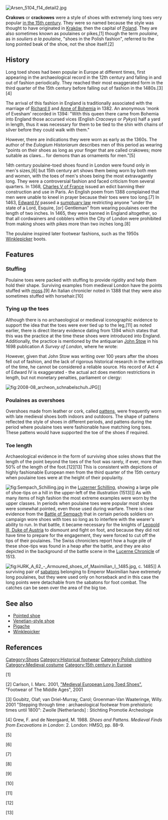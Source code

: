 ![](Arsen_5104_f14_detail2.jpg "Arsen_5104_f14_detail2.jpg")

**Crakows** or **crackowes** were a style of shoes with extremely long
toes very popular [in the 15th
century](1400–1500_in_fashion "wikilink"). They were so named because
the style was thought to have originated in [Kraków](Kraków "wikilink"),
then the capital of [Poland](Poland "wikilink"). They are also sometimes
known as poulaines or pikes,[1] though the term *poulaine*, as in
*souliers a la poulaine*, "shoes in the Polish fashion", referred to the
long pointed beak of the shoe, not the shoe itself.[2]

## History

Long toed shoes had been popular in Europe at different times, first
appearing in the archaeological record in the 12th century and falling
in and out of fashion periodically. They reached their most exaggerated
form in the third quarter of the 15th century before falling out of
fashion in the 1480s.[3][4]

The arrival of this fashion in England is traditionally associated with
the marriage of [Richard II](Richard_II "wikilink") and [Anne of
Bohemia](Anne_of_Bohemia "wikilink") in 1382. An anonymous 'monk of
Evesham' recorded in 1394: "With this queen there came from Bohemia into
England those accursed vices (English *Cracowys* or *Pykys*) half a yard
in length, thus it was necessary for them to be tied to the shin with
chains of silver before they could walk with them."

However, there are indications they were worn as early as the 1360s. The
author of the *Eulogium Historiarum* describes men of this period as
wearing "points on their shoes as long as your finger that are called
crakowes; more suitable as claws... for demons than as ornaments for
men."[5]

14th century poulaine-toed shoes found in London were found only in
men's sizes,[6] but 15th century art shows them being worn by both men
and women, with the toes of men's shoes being the most extravagantly
long. They were a controversial fashion and faced criticism from several
quarters. In 1368, [Charles V of France](Charles_V_of_France "wikilink")
issued an edict banning their construction and use in Paris. An English
poem from 1388 complained that men were unable to kneel in prayer
because their toes were too long.[7] In 1463, [Edward
IV](Edward_IV "wikilink") passed a [sumptuary
law](sumptuary_law "wikilink") restricting anyone "under the state of a
Lord, Esquire, \[or\] Gentleman" from wearing poulaines over the length
of two inches. In 1465, they were banned in England altogether, so that
all cordwainers and cobblers within the City of London were prohibited
from making shoes with pikes more than two inches long.[8]

The poulaine inspired later footwear fashions, such as the 1950s
[Winklepicker](Winklepicker "wikilink") boots.

## Features

### Stuffing

Poulaine toes were packed with stuffing to provide rigidity and help
them hold their shape. Surviving examples from medieval London have the
points stuffed with [moss](moss "wikilink").[9] An Italian chronicler
noted in 1388 that they were also sometimes stuffed with horsehair.[10]

### Tying up the toes

Although there is no archaeological or medieval iconographic evidence to
support the idea that the toes were ever tied up to the leg,[11] as
noted earlier, there is direct literary evidence dating from 1394 which
states that this was the practice at the time these shoes were
introduced into England. Additionally, the practice is mentioned by the
antiquarian [John Stow](John_Stow "wikilink") in his 1698 publication *A
Survey of London*, where he wrote:

However, given that John Stow was writing over 100 years after the shoes
fell out of fashion, and the lack of rigorous historical research in the
writings of the time, he cannot be considered a reliable source. His
record of Act 4 of Edward IV is exaggerated - the actual act does
mention restrictions in length, but not monetary penalties, parliament
or clergy:

![](2008-08_archeon_schnabelschuh.JPG "fig:2008-08_archeon_schnabelschuh.JPG")\]\]

### Poulaines as overshoes

Overshoes made from leather or cork, called
[pattens](pattens "wikilink"), were frequently worn with late medieval
shoes both indoors and outdoors. The shape of pattens reflected the
style of shoes in different periods, and pattens during the period where
poulaine toes were fashionable have matching long toes. These pattens
would have supported the toe of the shoes if required.

### Toe length

Archaeological evidence in the form of surviving shoe soles shows that
the length of the point beyond the toes of the foot was rarely, if ever,
more than 50% of the length of the foot.[12][13] This is consistent with
depictions of highly fashionable European men from the third quarter of
the 15th century when poulaine toes were at the height of their
popularity.

![](Sempach_Schilling.jpg "fig:Sempach_Schilling.jpg") in the [Luzerner
Schilling](Luzerner_Schilling "wikilink"), showing a large pile of
shoe-tips on a hill in the upper-left of the illustration (1513)\]\] As
with many items of high fashion the most extreme examples were worn by
the upper classes. In periods when poulaine toes were popular most shoes
were somewhat pointed, even those used during warfare. There is clear
evidence from the [Battle of Sempach](Battle_of_Sempach "wikilink") that
in certain periods soldiers on campaign wore shoes with toes so long as
to interfere with the wearer's ability to run. In that battle, it became
necessary for the knights of [Leopold III, Duke of
Austria](Leopold_III,_Duke_of_Austria "wikilink") to dismount and fight
on foot, and because they did not have time to prepare for the
engagement, they were forced to cut off the tips of their poulaines. The
Swiss chroniclers report how a huge pile of these shoe-tips was found in
a heap after the battle, and they are also depicted in the background of
the battle scene in the [Lucerne
Chronicle](Lucerne_Chronicle "wikilink") of 1513.

![](HJRK_A_62_-_Armoured_shoes_of_Maximilian_I,_1485.jpg "fig:HJRK_A_62_-_Armoured_shoes_of_Maximilian_I,_1485.jpg"),
c. 1485\]\] A surviving pair of [sabatons](sabatons "wikilink")
belonging to Emperor Maximilian have extremely long poulaines, but they
were used only on horseback and in this case the long points were
detachable from the sabatons for foot combat. The catches can be seen
over the area of the big toe.

## See also

-   [Pointed shoe](Winklepicker "wikilink")
-   [Venetian-style shoe](Venetian-style_shoe "wikilink")
-   [Pigache](Pigache "wikilink")
-   [Winklepicker](Winklepicker "wikilink")

## References

[Category:Shoes](Category:Shoes "wikilink") [Category:Historical
footwear](Category:Historical_footwear "wikilink") [Category:Polish
clothing](Category:Polish_clothing "wikilink") [Category:Medieval
costume](Category:Medieval_costume "wikilink") [Category:15th century in
Europe](Category:15th_century_in_Europe "wikilink")

[1]

[2] Carlson, I. Marc. 2001, ["Medieval European Long Toed
Shoes"](http://www.personal.utulsa.edu/~marc-carlson/shoe/APP5.HTM),
"Footwear of The Middle Ages", 2001

[3] Goubitz, Olaf; van Driel-Murray, Carol; Groenman-Van Waateringe,
Willy. 2001 "Stepping through time : archaeological footwear from
prehistoric times until 1800": Zwolle \[Netherlands\] : Stichting
Promotie Archeologie

[4] Grew, F. and de Neergaard, M. 1988. *Shoes and Pattens. Medieval
Finds from Excavations in London*: 2. London: HMSO, pp. 88–9.

[5]

[6]

[7]

[8]

[9]

[10]

[11]

[12]

[13]
